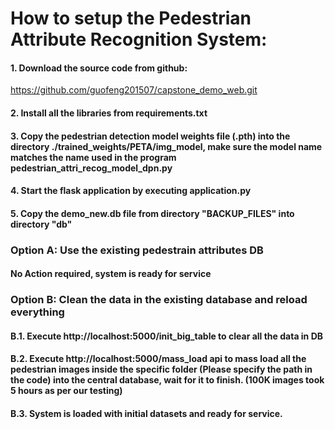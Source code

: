 # How to setup the Pedestrian Attribute Recognition System:


#### 1. Download the source code from github:
https://github.com/guofeng201507/capstone_demo_web.git
#### 2. Install all the libraries from requirements.txt

#### 3. Copy the pedestrian detection model weights file (.pth) into the directory ./trained_weights/PETA/img_model, make sure the model name matches the name used in the program pedestrian_attri_recog_model_dpn.py

#### 4. Start the flask application by executing application.py

#### 5. Copy the demo_new.db file from directory "BACKUP_FILES" into directory "db"

### Option A: Use the existing pedestrain attributes DB
####     No Action required, system is ready for service

### Option B: Clean the data in the existing database and reload everything
####     B.1. Execute http://localhost:5000/init_big_table to clear all the data in DB
####     B.2. Execute http://localhost:5000/mass_load api to mass load all the pedestrian images inside the specific folder (Please specify the path in the code) into the central database, wait for it to finish. (100K images took 5 hours as per our testing)
####     B.3. System is loaded with initial datasets and ready for service.
